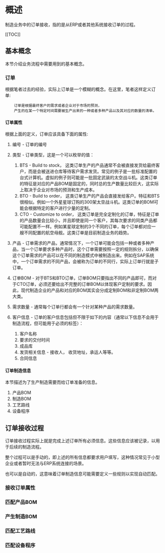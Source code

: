 # 概述

制造业务中的订单接收，指的是从ERP或者其他系统接收订单的过程。

[[TOC]]

## 基本概念

本节介绍业务流程中需要用到的基本概念。

### 订单

根据笔者过去的经验，实际上订单是一个模糊的概念。在这里，笔者这样定义订单:

```
    订单是根据最终客户的需求或者企业对于市场的预测，
    产生的在某一个特定时间需要被生产出来的一种或者多种产品以及其对应的数量的清单。
```

#### 订单属性

根据上面的定义，订单应该具备下面的属性:

1. 编号 - 订单的编号
2. 类型 - 订单类型，这是一个可以枚举的值：
    1. BTS - Build to stock， 这类订单生产的产品通常不会被直接发货给最终客户，而是会被送进仓库等待客户需求发货。常见的例子是一批标准配置的台式计算机。虚拟的例子则可能是一批固定武装的太空战斗机。这类订单的特征是对应的产品BOM是固定的，同时总的生产数量比较巨大，这实际上取决于企业对市场的预测和生产成本。
    2. BTO - Build to order， 这类订单生产的产品会直接发给客户。特征和BTS很相似。例如一个外星星球订购的300架太空战斗机。这类订单的BOM可能会根据特定的客户进行少量的定制。
    3. CTO - Customize to order， 这类订单是完全定制化的订单，特征是订单的产品数量会比较小，并且即使是同一个客户，其每次要求的同类产品都可能配置不一样。例如某星球定制的3个不同的订单，每个订单都对应一艘不同配置的航空母舰。这类订单是目前制造业务的趋势。
   
3. 产品 - 订单需求的产品，通常情况下，一个订单可能会包括一种或者多种产品，当一个订单要求多种产品时，这个订单需要按照一定的规则拆分，以确保这个订单需求的产品可以在不同的制造模式中被制造出来。例如在SAP系统中，一个订单需求的不同产品，会被称为订单的不同行，实际上订单行就是子订单。
4. 订单BOM - 对于BTS和BTO订单，订单BOM只要指出不同的产品即可，而对于CTO订单，必须还要给出不完整的订单BOM以体现客户定制的要求。因此，现代制造企业的产品和对应的BOM其实会分成定制BOM和非定制BOM两大类。
5. 需求数量 - 通常每个订单行都会有一个针对某种产品的需求数量。
6. 客户信息 - 订单的客户信息包括但不限于如下的内容（通常以下信息不会用于制造流程，但可能用于必须的标签）：
   1. 客户名称
   2. 要求的交付时间
   3. 成品库
   4. 发货相关信息 - 接收人， 收货地址，承运人等等。
   5. 合同信息

#### 订单制造信息

本节描述为了生产制造需要而给订单准备的信息。

1. 产品BOM
2. 制造BOM
3. 工艺路线
5. 设备程序

## 订单接收过程
订单接收过程实际上就是完成上述订单所有必须信息。这些信息应该被记录，以用于后续的制造流程。

整个过程可以是手动的，即上述的所有信息都要求用户填写，这种情况常见于小型企业或者暂时无法与ERP系统连接的场景。

也可以是自动的，这意味着订单制造信息可能需要定义一些规则以实现自动匹配。
### 接收订单属性
### 匹配产品BOM
### 产生制造BOM
### 匹配工艺路线
### 匹配设备程序